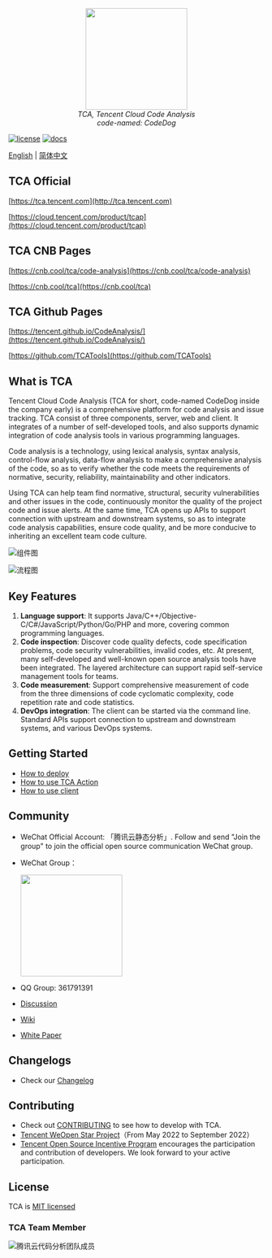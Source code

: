<p align="center">
    <img src='https://tencent.github.io/CodeAnalysis/media/Logo.svg' width="200"/>
    <br />
    <em>TCA, Tencent Cloud Code Analysis</em>
    <br />
    <em>code-named: CodeDog</em>
</p>

[![license](https://img.shields.io/badge/License-MIT-brightgreen.svg?style=flat)](LICENSE.txt) [![docs](https://img.shields.io/badge/docs-read-brightgreen.svg?style=flat)](https://tencent.github.io/CodeAnalysis/)

[English](README.md) | [简体中文](README_ZH.md)

## TCA Official

[https://tca.tencent.com](http://tca.tencent.com)

[https://cloud.tencent.com/product/tcap](https://cloud.tencent.com/product/tcap)

## TCA CNB Pages

[https://cnb.cool/tca/code-analysis](https://cnb.cool/tca/code-analysis)

[https://cnb.cool/tca](https://cnb.cool/tca)

## TCA Github Pages

[https://tencent.github.io/CodeAnalysis/](https://tencent.github.io/CodeAnalysis/)

[https://github.com/TCATools](https://github.com/TCATools)

## What is TCA

Tencent Cloud Code Analysis (TCA for short, code-named CodeDog inside the company early) is a comprehensive platform for code analysis and issue tracking. TCA consist of three components, server, web and client. It integrates of a number of self-developed tools, and also supports dynamic integration of code analysis tools in various programming languages.

Code analysis is a technology, using lexical analysis, syntax analysis, control-flow analysis, data-flow analysis to make a comprehensive analysis of the code, so as to verify whether the code meets the requirements of normative, security, reliability, maintainability and other indicators.

Using TCA can help team find normative, structural, security vulnerabilities and other issues in the code, continuously monitor the quality of the project code and issue alerts. At the same time, TCA opens up APIs to support connection with upstream and downstream systems, so as to integrate code analysis capabilities, ensure code quality, and be more conducive to inheriting an excellent team code culture.

![组件图](https://tencent.github.io/CodeAnalysis/media/Components.png)

![流程图](https://tencent.github.io/CodeAnalysis/media/Flow.png)

## Key Features

1. **Language support**: It supports Java/C++/Objective-C/C#/JavaScript/Python/Go/PHP and more, covering common programming languages.  
2. **Code inspection**: Discover code quality defects, code specification problems, code security vulnerabilities, invalid codes, etc. At present, many self-developed and well-known open source analysis tools have been integrated. The layered architecture can support rapid self-service management tools for teams.
3. **Code measurement**: Support comprehensive measurement of code from the three dimensions of code cyclomatic complexity, code repetition rate and code statistics.
4. **DevOps integration**: The client can be started via the command line. Standard APIs support connection to upstream and downstream systems, and various DevOps systems.

## Getting Started

- [How to deploy](https://tencent.github.io/CodeAnalysis/en/quickStarted/)
- [How to use TCA Action](https://github.com/TCATools/TCA-action/blob/main/README.md)
- [How to use client](https://tencent.github.io/CodeAnalysis/en/guide/客户端/本地分析.html)

## Community

- WeChat Official Account: 「腾讯云静态分析」. Follow and send "Join the group" to join the official open source communication WeChat group.
- WeChat Group：

    <img src='https://tencent.github.io/CodeAnalysis/media/WechatQRCode.png' width="200"/>

- QQ Group: 361791391
- [Discussion](https://github.com/Tencent/CodeAnalysis/discussions)
- [Wiki](https://github.com/Tencent/CodeAnalysis/wiki)
- [White Paper](腾讯云代码分析白皮书.pdf)

## Changelogs

- Check our [Changelog](CHANGELOG.md)

## Contributing

- Check out [CONTRIBUTING](CONTRIBUTING.md) to see how to develop with TCA.
- [Tencent WeOpen Star Project](https://github.com/weopenprojects/WeOpen-Star/issues/19#issue-1228583868)（From May 2022 to September 2022）
- [Tencent Open Source Incentive Program](https://opensource.tencent.com/contribution) encourages the participation and contribution of developers. We look forward to your active participation.

## License

TCA is [MIT licensed](LICENSE.txt)

### TCA Team Member

![腾讯云代码分析团队成员](https://tencent.github.io/CodeAnalysis/media/TeamMembers.png)